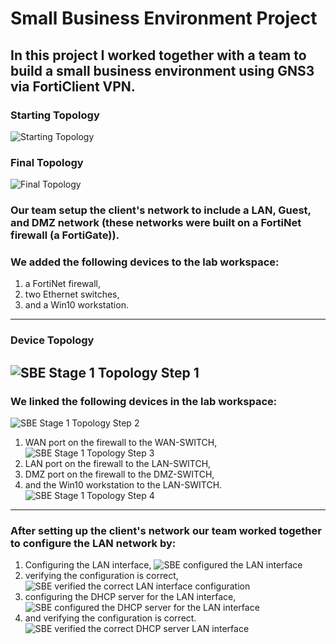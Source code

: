 # Small Business Environment Project
## In this project I worked together with a team to build a small business environment using GNS3 via FortiClient VPN.
### Starting Topology
![Starting Topology](https://github.com/iamroot-GitHub/Small-Business-Environment-Project/blob/9f21529a752862ab05b4f8d11650d52c04a7ffb4/Images/SBE%20Starting%20Topology.png)
### Final Topology
![Final Topology](https://github.com/iamroot-GitHub/Small-Business-Environment-Project/blob/a8c9d4f3ce734bca02bcfa672821ededdb549a2c/Images/SBE%20Final%20Topology.png)
### Our team setup the client's network to include a LAN, Guest, and DMZ network (these networks were built on a FortiNet firewall (a FortiGate)).
### We added the following devices to the lab workspace:
1. a FortiNet firewall,
2. two Ethernet switches,
3. and a Win10 workstation.
---
### Device Topology
![SBE Stage 1 Topology Step 1](https://github.com/iamroot-GitHub/Small-Business-Environment-Project/blob/f09713de194f6ce78cd05a4669a69451c6fcffd3/Images/SBE%20Stage%201%20Topology%20Step%201.png)
---
### We linked the following devices in the lab workspace:
![SBE Stage 1 Topology Step 2](https://github.com/iamroot-GitHub/Small-Business-Environment-Project/blob/b5c86f7061868929e135293a00e20a7762f0ea6f/Images/SBE%20Stage%201%20Topology%20Step%202.png)
1. WAN port on the firewall to the WAN-SWITCH,
![SBE Stage 1 Topology Step 3](https://github.com/iamroot-GitHub/Small-Business-Environment-Project/blob/e166ee5785f8f657e7185f423668d92b579fe597/Images/SBE%20Stage%201%20Topology%20Step%203.png)
2. LAN port on the firewall to the LAN-SWITCH,
3. DMZ port on the firewall to the DMZ-SWITCH,
4. and the Win10 workstation to the LAN-SWITCH.
![SBE Stage 1 Topology Step 4](https://github.com/iamroot-GitHub/Small-Business-Environment-Project/blob/a54342c71a3c0cd70210251f5d978146b54bd81a/Images/SBE%20Stage%201%20Topology%20Step%204.png)
---
### After setting up the client's network our team worked together to configure the LAN network by:
1. Configuring the LAN interface,
![SBE configured the LAN interface](https://github.com/iamroot-GitHub/Small-Business-Environment-Project/blob/2ed1f4f1115ca96a76dcb47c398877cffe4a4dde/Images/SBE%20configured%20the%20LAN%20interface.png)
2. verifying the configuration is correct,
![SBE verified the correct LAN interface configuration](https://github.com/iamroot-GitHub/Small-Business-Environment-Project/blob/33d112a03bb928ba2af1d0fa924b0d34c9f498b5/Images/SBE%20verified%20the%20correct%20LAN%20interface%20configuration.png)
3. configuring the DHCP server for the LAN interface,
![SBE configured the DHCP server for the LAN interface](https://github.com/iamroot-GitHub/Small-Business-Environment-Project/blob/c27acebb51fc936019e32b15ad8dba75823acb0e/Images/SBE%20configured%20the%20DHCP%20server%20for%20the%20LAN%20interface.png)
4. and verifying the configuration is correct.
![SBE verified the correct DHCP server LAN interface](https://github.com/iamroot-GitHub/Small-Business-Environment-Project/blob/8f7ba1dcc79c3f4710b4d38828b151ab51774e88/Images/SBE%20verified%20the%20correct%20DHCP%20server%20LAN%20interface.png)
